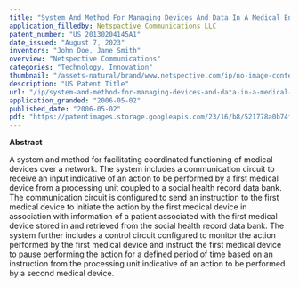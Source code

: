 ```yaml
---
title: "System And Method For Managing Devices And Data In A Medical Environment"
application_filledby: Netspactive Communications LLC
patent_number: "US 20130204145A1"
date_issued: "August 7, 2023"
inventors: "John Doe, Jane Smith"
overview: "Netspective Communications"
categories: "Technology, Innovation"
thumbnail: "/assets-natural/brand/www.netspective.com/ip/no-image-content.jpg"
description: "US Patent Title"
url: "/ip/system-and-method-for-managing-devices-and-data-in-a-medical-environment"
application_granded: "2006-05-02"
published_date: "2006-05-02"
pdf: "https://patentimages.storage.googleapis.com/23/16/b8/521778a0b74ffb/US20130204145A1.pdf"
---
```

**Abstract**

A system and method for facilitating coordinated functioning of medical devices over a network. The system includes a communication circuit to receive an input indicative of an action to be performed by a first medical device from a processing unit coupled to a social health record data bank. The communication circuit is configured to send an instruction to the first medical device to initiate the action by the first medical device in association with information of a patient associated with the first medical device stored in and retrieved from the social health record data bank. The system further includes a control circuit configured to monitor the action performed by the first medical device and instruct the first medical device to pause performing the action for a defined period of time based on an instruction from the processing unit indicative of an action to be performed by a second medical device.